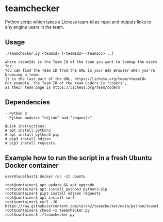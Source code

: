 # teamchecker

Python script which takes a Lichess team-id as input and outputs links to any engine users in the team.

## Usage

    ./teamchecker.py <teamId> [<teamId2> <teamId3>...]

    where <teamId> is the Team ID of the team you want to lookup the users for.
    You can find the Team ID from the URL in your Web Browser when you're browsing a team.
    It is the last part of the URL, https://lichess.org/team/<teamId>
    For example, the Team ID of the team Coders is "coders",
    as their team page is https://lichess.org/team/coders

## Dependencies

    - Python 3
    - Python modules "ndjson" and "requests"

    Quick instructions:
    # apt install python3
    # apt install python3-pip
    # pip3 install ndjson
    # pip3 install requests

## Example how to run the script in a fresh Ubuntu Docker container

    user@localhost$ docker run -it ubuntu

    root@container$ apt update && apt upgrade
    root$container$ apt install python3 python3-pip
    root$container$ pip3 install ndjson requests
    root@container$ apt install curl
    root$container$ curl -JO https://raw.githubusercontent.com/tors42/teamchecker/main/python/teamchecker.py
    root$container$ chmod +x teamchecker.py
    root$container$ ./teamchecker.py
